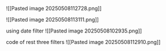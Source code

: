 ![[Pasted image 20250508112728.png]]

![[Pasted image 20250508113111.png]]



using date filter
![[Pasted image 20250508102935.png]]

code of rest three filters
![[Pasted image 20250508112910.png]]

